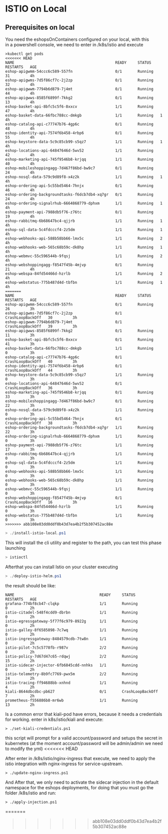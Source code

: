# ISTIO on Local
## Prerequisites on local
You need the eshopsOnContainers configured on your local, with this  
in a powershell console, we need to enter in /k8s/istio and execute
```
>kubectl get pods
<<<<<<< HEAD
NAME                                             READY     STATUS    RESTARTS   AGE
eshop-apigwmm-54ccc6c589-557fn                   0/1       Running   31         4h
eshop-apigwms-7d5f86cf7c-2j2zp                   0/1       Running   32         4h
eshop-apigwwm-7794b6d879-7j4mt                   0/1       Running   44         4h
eshop-apigwws-8585f6899f-7kkg2                   0/1       Running   13         4h
eshop-basket-api-8bfc5c5f6-8xxcv                 1/1       Running   47         4h
eshop-basket-data-66fbc788cc-dmkgb               1/1       Running   1          4h
eshop-catalog-api-c77747b76-4gp6c                0/1       Running   48         4h
eshop-identity-api-7574f6b458-4rbp6              0/1       Running   55         4h
eshop-keystore-data-5c9c85cb99-s5qz7             1/1       Running   1          4h
eshop-locations-api-64847646d-5wv52              1/1       Running   42         4h
eshop-marketing-api-745f9546b8-krjqq             1/1       Running   40         4h
eshop-mobileshoppingagg-7d467f86bd-bw9c7         0/1       Running   24         4h
eshop-nosql-data-579c9d89f8-x4z2k                1/1       Running   1          4h
eshop-ordering-api-5c55bd5464-7hnjx              0/1       Running   46         4h
eshop-ordering-backgroundtasks-f6dcb7db4-xq7gr   0/1       Running   24         4h
eshop-ordering-signalrhub-6664868779-dphxm       1/1       Running   1          4h
eshop-payment-api-7988db5f76-z76tc               0/1       Running   19         4h
eshop-rabbitmq-6b68647bc4-qjjrb                  1/1       Running   1          4h
eshop-sql-data-5c4fdcccf4-2z5dm                  1/1       Running   1          4h
eshop-webhooks-api-588b58bb66-lmx5c              1/1       Running   2          4h
eshop-webhooks-web-565c68b59c-dk8hp              1/1       Running   1          4h
eshop-webmvc-55c596544b-9fqsj                    1/1       Running   2          4h
eshop-webshoppingagg-f8547f45b-4mjvp             0/1       Running   21         4h
eshop-webspa-84fd54466d-hzrlb                    1/1       Running   2          4h
eshop-webstatus-775b487d4d-tbfbn                 1/1       Running   1          4h
=======
NAME                                             READY     STATUS             RESTARTS   AGE
eshop-apigwmm-54ccc6c589-557fn                   0/1       Running            26         3h
eshop-apigwms-7d5f86cf7c-2j2zp                   0/1       CrashLoopBackOff   30         3h
eshop-apigwwm-7794b6d879-7j4mt                   0/1       CrashLoopBackOff   39         3h
eshop-apigwws-8585f6899f-7kkg2                   0/1       Running            11         3h
eshop-basket-api-8bfc5c5f6-8xxcv                 0/1       Running            41         3h
eshop-basket-data-66fbc788cc-dmkgb               1/1       Running            0          3h
eshop-catalog-api-c77747b76-4gp6c                0/1       CrashLoopBackOff   40         3h
eshop-identity-api-7574f6b458-4rbp6              0/1       CrashLoopBackOff   44         3h
eshop-keystore-data-5c9c85cb99-s5qz7             1/1       Running            0          3h
eshop-locations-api-64847646d-5wv52              0/1       CrashLoopBackOff   36         3h
eshop-marketing-api-745f9546b8-krjqq             0/1       Running            33         3h
eshop-mobileshoppingagg-7d467f86bd-bw9c7         0/1       Running            22         3h
eshop-nosql-data-579c9d89f8-x4z2k                1/1       Running            0          3h
eshop-ordering-api-5c55bd5464-7hnjx              0/1       CrashLoopBackOff   38         3h
eshop-ordering-backgroundtasks-f6dcb7db4-xq7gr   1/1       Running            22         3h
eshop-ordering-signalrhub-6664868779-dphxm       1/1       Running            0          3h
eshop-payment-api-7988db5f76-z76tc               1/1       Running            17         3h
eshop-rabbitmq-6b68647bc4-qjjrb                  1/1       Running            0          3h
eshop-sql-data-5c4fdcccf4-2z5dm                  1/1       Running            0          3h
eshop-webhooks-api-588b58bb66-lmx5c              1/1       Running            0          3h
eshop-webhooks-web-565c68b59c-dk8hp              1/1       Running            0          3h
eshop-webmvc-55c596544b-9fqsj                    1/1       Running            0          3h
eshop-webshoppingagg-f8547f45b-4mjvp             0/1       CrashLoopBackOff   16         3h
eshop-webspa-84fd54466d-hzrlb                    1/1       Running            0          3h
eshop-webstatus-775b487d4d-tbfbn                 1/1       Running            0          3h
>>>>>>> abb108e03dd0ddf0b43d7ea4b2f5b307452ac88e
```

```ps1
> ./install-istio-local.ps1

```
This will install the cli utility and register to the path, you can test this phase launching

```ps1
> istioctl
```

Afterthat you can install Istio on your cluster executing
```ps1
> ./deploy-istio-helm.ps1
```

the result should be like:
```
NAME                                      READY     STATUS             RESTARTS   AGE
grafana-774bf8cb47-clqkp                  1/1       Running            0          2h
istio-citadel-548f4cdd9-dbrbn             1/1       Running            0          2h
istio-egressgateway-5f77f6c979-8922g      1/1       Running            0          2h
istio-galley-8f6585898-7c7wq              1/1       Running            0          2h
istio-ingressgateway-8484579cdb-7tw8n     1/1       Running            0          2h
istio-pilot-7c5c5778fb-r987v              2/2       Running            0          2h
istio-policy-7d67d47c65-rdqwj             2/2       Running            15         2h
istio-sidecar-injector-6fb6845cdd-nnhks   1/1       Running            0          2h
istio-telemetry-8b9fc7769-pwx5m           2/2       Running            24         2h
istio-tracing-ff94688bb-xnhnd             1/1       Running            4          2h
kiali-8644dbcdbc-pb627                    0/1       CrashLoopBackOff   7          2h
prometheus-f556886b8-mr6wb                1/1       Running            13         2h
```

Is a common error that kiali-pod have errors, because it needs a credentials for working.
enter in k8s/istio/kiali and execute:
```
> ./set-kiali-credentials.ps1
```
this script will prompt for a valid account/password and setups the secret in kubernetes
(at the moment account/password will be admin/admin we need to modify the yml)
<<<<<<< HEAD

After enter in /k8s/istio/nginx-ingress that execute, we need to apply the istio integration with nginx-ingress for service-upstream.

```
> ./update-nginx-ingress.ps1
```

And After that, we only need to activate the sidecar injection in the default namespace for the eshops deployments, for doing that you must go the folder /k8s/istio
and run:
```
> ./apply-injection.ps1
````
=======
>>>>>>> abb108e03dd0ddf0b43d7ea4b2f5b307452ac88e
